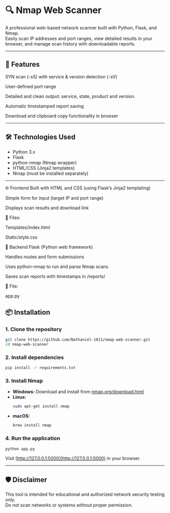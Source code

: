 # 🔍 Nmap Web Scanner 

A professional web-based network scanner built with Python, Flask, and Nmap.  
Easily scan IP addresses and port ranges, view detailed results in your browser, and manage scan history with downloadable reports.

---

## 🚀 Features


SYN scan (-sS) with service & version detection (-sV)

User-defined port range

Detailed and clean output: service, state, product and  version.

Automatic timestamped report saving

Download and clipboard copy functionality in browser

---

## 🛠 Technologies Used

- Python 3.x
- Flask
- python-nmap (Nmap wrapper)
- HTML/CSS (Jinja2 templates)
- Nmap (must be installed separately)

---

🌐 Frontend
Built with HTML and CSS (using Flask’s Jinja2 templating)

Simple form for input (target IP and port range)

Displays scan results and download link

📁 Files:

Templates/index.html

Static/style.css

🧠 Backend
Flask (Python web framework)

Handles routes and form submissions

Uses python-nmap to run and parse Nmap scans

Saves scan reports with timestamps in /reports/

📁 File:

app.py

## 📦 Installation

### 1. Clone the repository
```bash
git clone https://github.com/Nathaniel-1011/nmap-web-scanner.git
cd nmap-web-scanner
```

### 2. Install dependencies
```bash
pip install -r requirements.txt
```

### 3. Install Nmap

- **Windows:** Download and install from [nmap.org/download.html](https://nmap.org/download.html)
- **Linux:**  
  ```bash
  sudo apt-get install nmap
  ```
- **macOS:**  
  ```bash
  brew install nmap
  ```

### 4. Run the application
```bash
python app.py
```
Visit [http://127.0.0.1:5000](http://127.0.0.1:5000) in your browser.

---

## 🛡️ Disclaimer

This tool is intended for educational and authorized network security testing only.  
Do not scan networks or systems without proper permission.

